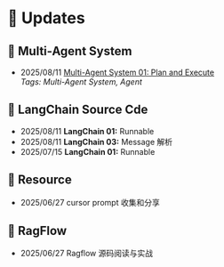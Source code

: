 # 📌 Updates

## 🔹 Multi-Agent System
- 2025/08/11 [Multi-Agent System 01: Plan and Execute](https://yc-2027.github.io/posts/2025/08/11/Multi-Agent-System-01-Plan&Execute.html)  
  *Tags: Multi-Agent System, Agent*

## 🔹 LangChain Source Cde
- 2025/08/11 **LangChain 01:** Runnable  
- 2025/08/11 **LangChain 03:** Message 解析  
- 2025/07/15 **LangChain 01:** Runnable  

## 🔹 Resource
- 2025/06/27 cursor prompt 收集和分享  

## 🔹 RagFlow
- 2025/06/27 Ragflow 源码阅读与实战  
